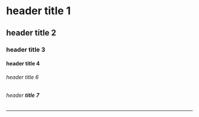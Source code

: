# header title 1
## header title 2
### header title 3
#### header title 4
###### header title 6
###### *header* **title** ***7***
---
